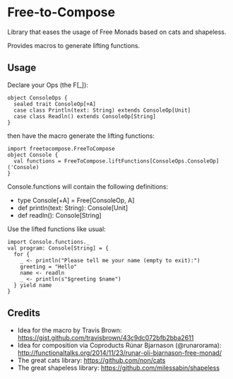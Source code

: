 Free-to-Compose
===============

Library that eases the usage of Free Monads based on cats and shapeless.


Provides macros to generate lifting functions.


Usage
-----
Declare your Ops (the F[_]):

    object ConsoleOps {
      sealed trait ConsoleOp[+A]
      case class Println(text: String) extends ConsoleOp[Unit]
      case class Readln() extends ConsoleOp[String]
    }
    
then have the macro generate the lifting functions:

    import freetocompose.FreeToCompose
    object Console {
      val functions = FreeToCompose.liftFunctions[ConsoleOps.ConsoleOp]('Console)
    }


Console.functions will contain the following definitions:
- type Console[+A] = Free[ConsoleOp, A]
- def println(text: String): Console[Unit]
- def readln(): Console[String]

Use the lifted functions like usual:

    import Console.functions._
    val program: Console[String] = {
      for {
        _ <- println("Please tell me your name (empty to exit):")
        greeting = "Hello"
        name <- readln
        _ <- println(s"$greeting $name")
      } yield name
    }


Credits
-------
- Idea for the macro by Travis Brown: https://gist.github.com/travisbrown/43c9dc072bfb2bba2611
- Idea for composition via Coproducts Rúnar Bjarnason (@runarorama): http://functionaltalks.org/2014/11/23/runar-oli-bjarnason-free-monad/
- The great cats library: https://github.com/non/cats
- The great shapeless library: https://github.com/milessabin/shapeless
